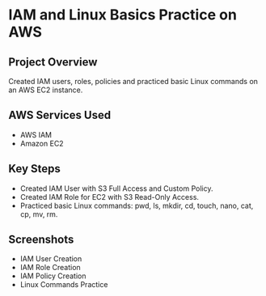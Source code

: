 # IAM and Linux Basics Practice on AWS

## Project Overview
Created IAM users, roles, policies and practiced basic Linux commands on an AWS EC2 instance.

## AWS Services Used
- AWS IAM
- Amazon EC2

## Key Steps
- Created IAM User with S3 Full Access and Custom Policy.
- Created IAM Role for EC2 with S3 Read-Only Access.
- Practiced basic Linux commands: pwd, ls, mkdir, cd, touch, nano, cat, cp, mv, rm.

## Screenshots
- IAM User Creation
- IAM Role Creation
- IAM Policy Creation
- Linux Commands Practice
